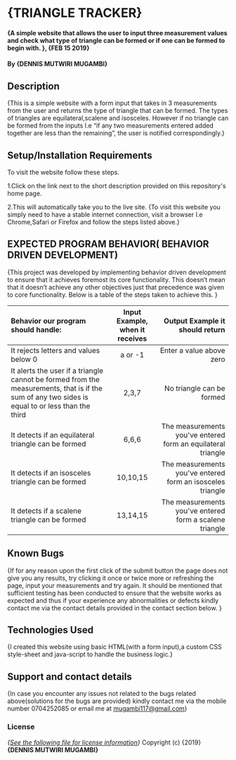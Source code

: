 # {TRIANGLE TRACKER}
#### {A simple website that allows the user to input three measurement values and check what type of triangle can be formed or if one can be formed to begin with. }, {FEB 15 2019}
#### By **{DENNIS MUTWIRI MUGAMBI}**
## Description
{This is a simple website with a form input that takes in 3 measurements from the user and returns the type of triangle that can be formed. The types of triangles are equilateral,scalene and isosceles. However if no triangle can be formed from the inputs I.e “if any two measurements entered added together are less than the remaining”, the user is notified correspondingly.}
## Setup/Installation Requirements
To visit the website follow these steps.

1.Click on the link next to the short description provided on this repository's home page.

2.This will automatically take you to the live site.
{To visit this website you simply need to have a stable internet connection, visit a browser I.e Chrome,Safari or Firefox and follow the steps listed above.}

## EXPECTED PROGRAM BEHAVIOR( BEHAVIOR DRIVEN DEVELOPMENT)
{This project was developed by implementing behavior driven development to  ensure that it achieves foremost its core functionality. This doesn’t mean that it doesn’t achieve any other objectives just that precedence was given to core functionality. Below is a table of the steps taken to achieve this.
 }

| Behavior our program should handle:| Input Example, when it receives| Output Example it should return     |
| :------------- | :----------: | -----------: |
| It rejects letters and values below 0 | a or -1   | Enter a value above zero  |
| It alerts the user if a triangle cannot be formed from the measurements, that is if the sum of any two sides is equal to or less than the third  | 2,3,7 | No triangle can be formed |
| It detects if an equilateral triangle can be formed |6,6,6 |The measurements you've entered form an equilateral triangle|
| It detects if an isosceles triangle can be formed|10,10,15|The measurements you've entered form an isosceles triangle|
| It detects if a scalene triangle can be formed|13,14,15|The measurements you've entered form a scalene triangle|
## Known Bugs
{If for any reason upon the first click of the submit button the page does not give you any results, try clicking it once or twice more or refreshing the page, input your measurements and try again. It should be mentioned that sufficient testing has been conducted to ensure that the website works as expected and thus if your experience any abnormalities or defects kindly contact me via the contact details provided in the contact section below.  }
## Technologies Used
{I created this website using basic HTML(with a form input),a custom CSS style-sheet and java-script to handle the business logic.}
## Support and contact details
{In case you encounter any issues not related to the bugs related above(solutions for the bugs are provided) kindly contact me via the mobile number 0704252085 or email me at mugambi117@gmail.com}
### License
*{[See the following file for license information](License.md)}*
Copyright (c) {2019} **{DENNIS MUTWIRI MUGAMBI}**
  
